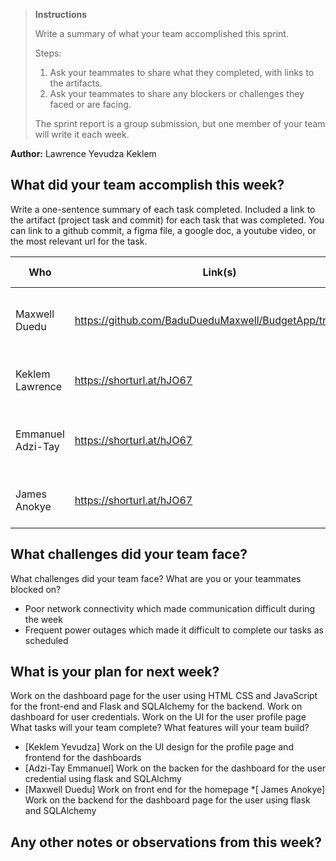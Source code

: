> **Instructions**
>
> Write a summary of what your team accomplished this sprint.
>
> Steps:
>
> 1. Ask your teammates to share what they completed, with links to the artifacts.
> 2. Ask your teammates to share any blockers or challenges they faced or are facing.
>
> The sprint report is a group submission, but one member of your team will write it each week.

**Author:** Lawrence Yevudza Keklem

## What did your team accomplish this week?

Write a one-sentence summary of each task completed. Included a link to the artifact (project task and commit) for each
task that was completed. You can link to a github commit, a figma file, a google doc, a youtube video, or the most
relevant url for the task.

| Who | Link(s) | Task Description |
| ----- | --------- | ------------------ |
|Maxwell Duedu     | https://github.com/BaduDueduMaxwell/BudgetApp/tree/kode        |  Built the front-end for the log in and sign up page                |
| Keklem Lawrence| https://shorturl.at/hJO67 | Disigned sign up and intro page on figma |
|Emmanuel Adzi-Tay| https://shorturl.at/hJO67 | Designed user dashboard page on figma
|James Anokye| https://shorturl.at/hJO67 | Designed the log in page on figma

## What challenges did your team face?

What challenges did your team face? What are you or your teammates blocked on?

* Poor network connectivity which made communication difficult during the week
* Frequent power outages which made it difficult to complete our tasks as scheduled

## What is your plan for next week?
Work on the dashboard page for the user using HTML CSS and JavaScript for the front-end
and Flask and SQLAlchemy for the backend.
Work on dashboard for user credentials.
Work on the UI for the user profile page
What tasks will your team complete? What features will your team build?

* [Keklem Yevudza]  Work on the UI design for the profile page and frontend for the dashboards
* [Adzi-Tay Emmanuel] Work on the backen for the dashboard for the user credential using flask and SQLAlchmy
* [Maxwell Duedu] Work on front end for the homepage
*[ James Anokye] Work  on the backend for the dashboard page for the user using flask and SQLAlchemy

## Any other notes or observations from this week?
